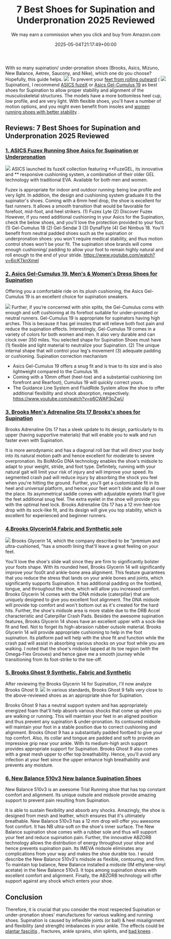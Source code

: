 ﻿---
author: We may earn a commission when you click and buy from Amazon.com
layout: post
title: 7 Best Shoes for Supination and Underpronation 2025 Reviewed
date: '2025-05-04T21:17:49+00:00'
categories:
- walking Shoes
tags: []
slug: /best-shoes-for-supination-and-underpronation/
lastmod: 2025-05-07T12:21:25+03:00
---

With so many supination/ under-pronation shoes (Brooks, Asics, Mizuno, New Balance, Aetrex, Saucony, and Nike), which one do you choose? Hopefully, this guide helps.
![](/assets/img/img/)
To prevent your
[feet from rolling outward](http://citeseerx.ist.psu.edu/viewdoc/download?doi=10.1.1.1018.2649&rep=rep1&type=pdf)
(
![](/assets/img/e/ir)
Supination), I recommend
[ASICS fuzeX](https://www.amazon.com/dp/B00YB1GRJM/?tag=p-policy-20)
or
[Asics Gel-Cumulus 19](https://www.amazon.com/dp/B01MRHUSAD/?tag=p-policy-20)
as best shoes for Supination
to allow
proper stability and alignment of the musculoskeletal structures.
The models have a more bottomless heel cup, low profile, and are very light. With flexible shoes, you'll have a number of motion options, and you might even benefit from insoles and
[women running shoes with better stability](https://pestpolicy.com/best-stability-running-shoes-womens/)
.
## Reviews: 7 Best Shoes for Supination and Underpronation 2025 Reviewed
### [1. ASICS Fuzex Running Shoe Asics for Supination or Underpronation](https://www.amazon.com/dp/B00YB1GRJM/?tag=p-policy-20)
![](/assets/img/e/ir)
ASICS launched its fuzeX collection featuring
**FuzeGEL, its innovative and **
responsive cushioning system, a combination of their older GEL technology with traditional EVA. Available for both men and women.

Fuzex is appropriate for indoor and outdoor running: being low profile and very light. In addition, the design and cushioning system graduate it to the supinator's shoes.
Coming with a 6mm heel drop, the shoe is excellent for fast runners. It allows a smooth transition that would be favorable for forefoot, mid-foot, and heel strikers. (1) Fuzex Lyte (2) Discover Fuzex
However, if you need additional cushioning in your Asics for the Supination, check the below shoes, and you'll love the protection provided to your foot. (1) Gel-Cumulus 18 (2) Gel-Sendai 3 (3) DynaFlyte (4) Gel Nimbus 18.
You'll benefit from neutral padded shoes such as the supination or underpronation shoes: you won't require medical stability, and thus motion control shoes won't be your fit.
The supination shoe brands will come enough cushioning/ padding to allow your foot to remain highly natural and roll enough to the end of your stride.
https://www.youtube.com/watch?v=6icKTknXmeI
### [2. Asics Gel-Cumulus 19, Men's & Women's Dress Shoes for Supination](https://www.amazon.com/dp/B01MRHUSAD/?tag=p-policy-20)
Offering you a comfortable ride on its plush cushioning, the Asics Gel-Cumulus 19 is an excellent choice for supination sneakers.

![](/assets/img/e/ir)
Further, if you’re concerned with shin splits, the Gel-Cumulus coms with enough and soft cushioning at its forefoot suitable for under-pronated or neutral runners.
Gel-Cumulus 19 is appropriate for supinators having high arches. This is because it has gel insoles that will relieve both foot pain and reduce the supination effects.
Interestingly, Gel-Cumulus 19 comes in a variety of colors for both women and men. It also very durable and can clock over 350 miles.
You selected shape for Supination Shoes must have (1) flexible and light material to neutralize your Supination. (2) The unique internal shape that will control your leg's movement (3) adequate padding or cushioning.
Supination correction mechanism
- Asics Gel-Cumulus 19 offers a snug fit and is true to its size and is also lightweight compared to the Cumulus 18.
- Coming with a 10mm offset (heel-toe) and a substantial cushioning (on forefront and Rearfoot), Cumulus 19 will quickly correct yours.
- The Guidance Line System and FluidRide System allow the shoe to offer additional flexibility and shock absorption, respectively.
https://www.youtube.com/watch?v=p6CWAP3pZwU
### [3. Brooks Men's Adrenaline Gts 17 Brooks's shoes for Supination](https://www.amazon.com/dp/B01GETZ0CS/?tag=p-policy-20)
Brooks Adrenaline Gts 17 has a sleek update to its design, particularly to its upper (having supportive materials) that will enable you to walk and run faster even with Supination.

It is more aerodynamic and has a diagonal roll bar that will direct your body into its natural motion path and hence excellent for moderate to severe overpronation.
Its BioMoGo DNA technology enables the shoe's midsole to adapt to your weight, stride, and foot type. Definitely, running with your natural gait will limit your risk of injury and will improve your speed.
Its segmented crash pad will reduce injury by absorbing the shock you feel when you're hitting the ground. Further, you'll get a customizable fit in its heel and universal platform, and hence your feet won't slide and slip all over the place.
Its asymmetrical saddle comes with adjustable eyelets that'll give the feet additional snug feel. The extra eyelet in the shoe will provide you with the optimal heel lock.
Brooks Adrenaline Gts 17 has a 12 mm heel-toe drop with its sock-like fit, and its design will give you top stability, which is excellent for experienced and beginner runners.
### [4.**Brooks Glycerin**14 Fabric and Synthetic sole](https://www.amazon.com/dp/B01GETZ0CS/?tag=p-policy-20)
![](/assets/img/e/ir)
Brooks Glycerin 14, which the company described to be "premium and ultra-cushioned, "has a smooth lining that'll leave a great feeling on your feet.

You'll love the shoe's slide wall since they are firm to significantly bolster your foots shape.
With its rounded heel, Brooks Glycerin 14 will significantly improve your foo0t and ankle-bone area alignment.
This feature guarantees that you reduce the stress that lands on your ankle bones and joints, which significantly supports Supination. It has additional padding on the footbed, tongue, and throughout the shoe, which will allow you increased comfort.
Brooks Glycerin 14 comes with the DNA midsole (caterpillar) that are uniquely designed to give you excellent foot alignment. The DNA midsole will provide top comfort and won't bottom out as it's created for the hard hits.
Further, the shoe's midsole area is more stable due to the DRB Accel characteristic and Caterpillar Crash Pads.
Besides the awesome supination features, Brooks Glycerin 14 shoes have an excellent upper with a sock-like fit and feel. Not to forget its high-abrasion rubber outsole material.
Brooks Glycerin 14 will provide appropriate cushioning to help in the foot supination. Its platform pad will help with the shoe fit and function while the crash pad will assist in absorbing various shocks on your foot while you are walking.
I noted that the shoe's midsole tapped at its toe region (with the Omega-Flex Grooves) and hence gave me a smooth journey while transitioning from its foot-strike to the toe-off.
### [5. Brooks Ghost 9 Synthetic, Fabric and Synthetic](https://www.amazon.com/dp/B07CLG6K15/?tag=p-policy-20)
After reviewing the Brooks Glycerin 14 for Supination, I'll now analyze Brooks Ghost 9.
![](/assets/img/e/ir)
In various standards, Brooks Ghost 9 falls very close to the above-reviewed shoes as an appropriate shoe for Supination.

Brooks Ghost 9 has a neutral support system and has appropriately energized foam that'll help absorb various shocks that come up when you are walking or running.
This will maintain your feet in an aligned position and thus prevent any supination & under-pronation.
Its contoured midsole will maintain your foot in a stable position due to correct cushioning and alignment. Brooks Ghost 9 has a substantially padded footbed to give your top comfort. Also, its collar and tongue are padded and soft to provide an impressive grip near your ankle.
With its medium-high arch support provides appropriate support for Supination. Brooks Ghost 9 also comes with a great mesh upper to offer top breathability. Hence, you'll avoid any infection at your feet since the upper enhance high breathability and prevents any moisture.
### [6. New Balance 510v3 New balance Supination Shoes](https://www.amazon.com/dp/B00YB1GRJM/?tag=p-policy-20)
New Balance 510v3 is an awesome Trial Running shoe that has top constant comfort and alignment. Its unique outsole and midsole provide amazing support to prevent pain resulting from Supination.

It is able to sustain flexibility and absorb any shocks. Amazingly, the shoe is designed from mesh and leather, which ensures that it's ultimately breathable. New Balance 510v3 has a 12 mm drop will offer you awesome foot comfort. It has NB ultra-soft on the shoe's inner surface.
The New Balance supination shoe comes with a rubber sole and thus will support your feet and reduce supination pain. Further, the innovative ABZORB technology allows the distribution of energy throughout your shoe and hence prevents supination pain.
Its IMEVA midsole eliminates any complications from your way and makes the shoe durable too. I would describe the New Balance 510v3's midsole as flexible, contouring, and firm.
To maintain top balance, New Balance installed a midsole (IM ethylene-vinyl acetate) in the New Balance 510v3. It tops among supination shoes with excellent comfort and alignment. Finally, the ABZORB technology will offer support against any shock which enters your shoe.
## Conclusion
Therefore, it is crucial that you consider the most respected Supination or under-pronation shoes' manufactures for various walking and running shoes.
Supination is caused by inflexible joints (or ball) & heel misalignment and flexibility (and strength) imbalances in your ankle. The effects could be
[plantar fasciitis](https://pestpolicy.com/best-work-boots-for-plantar-fasciitis/)
, fractures, ankle sprains, shin splints, and
[bad knees](https://pestpolicy.com/best-running-shoes-for-bad-knees/)
.